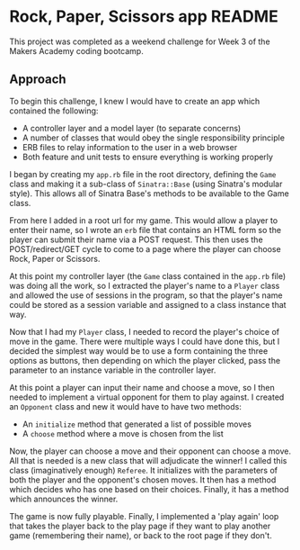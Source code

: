 # Rock, Paper, Scissors app README
This project was completed as a weekend challenge for Week 3 of the Makers Academy coding bootcamp.

## Approach

To begin this challenge, I knew I would have to create an app which contained the following:
- A controller layer and a model layer (to separate concerns)
- A number of classes that would obey the single responsibility principle
- ERB files to relay information to the user in a web browser
- Both feature and unit tests to ensure everything is working properly

I began by creating my `app.rb` file in the root directory, defining the `Game` class and making it a sub-class of `Sinatra::Base` (using Sinatra's modular style). This allows all of Sinatra Base's methods to be available to the Game class.

From here I added in a root url for my game. This would allow a player to enter their name, so I wrote an `erb` file that contains an HTML form so the player can submit their name via a POST request. This then uses the POST/redirect/GET cycle to come to a page where the player can choose Rock, Paper or Scissors.

At this point my controller layer (the `Game` class contained in the `app.rb` file) was doing all the work, so I extracted the player's name to a `Player` class and allowed the use of sessions in the program, so that the player's name could be stored as a session variable and assigned to a class instance that way.

Now that I had my `Player` class, I needed to record the player's choice of move in the game. There were multiple ways I could have done this, but I decided the simplest way would be to use a form containing the three options as buttons, then depending on which the player clicked, pass the parameter to an instance variable in the controller layer.

At this point a player can input their name and choose a move, so I then needed to implement a virtual opponent for them to play against. I created an `Opponent` class and new it would have to have two methods:
- An `initialize` method that generated a list of possible moves
- A `choose` method where a move is chosen from the list

Now, the player can choose a move and their opponent can choose a move. All that is needed is a new class that will adjudicate the winner! I called this class (imaginatively enough) `Referee`. It initializes with the parameters of both the player and the opponent's chosen moves. It then has a method which decides who has one based on their choices. Finally, it has a method which announces the winner.

The game is now fully playable. Finally, I implemented a 'play again' loop that takes the player back to the play page if they want to play another game (remembering their name), or back to the root page if they don't.
